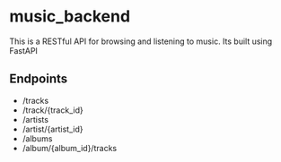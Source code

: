 # music_backend
This is a RESTful API for browsing and listening to music. Its built using FastAPI

## Endpoints

- /tracks
- /track/{track_id}
- /artists
- /artist/{artist_id}
- /albums
- /album/{album_id}/tracks
